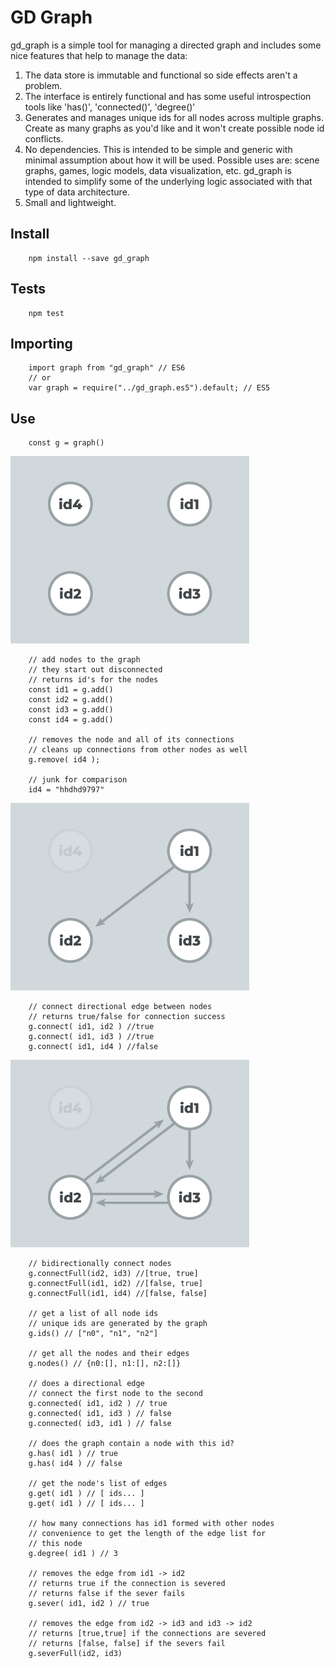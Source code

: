 # GD Graph

gd_graph is a simple tool for managing a directed graph and includes some nice features that help to manage the data:

1. The data store is immutable and functional so side effects aren't a problem.
2. The interface is entirely functional and has some useful introspection tools like 'has()', 'connected()', 'degree()'
3. Generates and manages unique ids for all nodes across multiple graphs. Create as many graphs as you'd like and it won't create possible node id conflicts.
4. No dependencies. This is intended to be simple and generic with minimal assumption about how it will be used. Possible uses are: scene graphs, games, logic models, data visualization, etc. gd_graph is intended to simplify some of the underlying logic associated with that type of data architecture.
5. Small and lightweight.

## Install
```
    npm install --save gd_graph
```

## Tests
```
    npm test
```

##  Importing
```
    import graph from "gd_graph" // ES6
    // or
    var graph = require("../gd_graph.es5").default; // ES5
```

## Use

```
    const g = graph()
```

![unconnected graph](img/one.jpg)

``` 
    // add nodes to the graph
    // they start out disconnected
    // returns id's for the nodes
    const id1 = g.add()
    const id2 = g.add()
    const id3 = g.add()
    const id4 = g.add()

    // removes the node and all of its connections
    // cleans up connections from other nodes as well
    g.remove( id4 );
    
    // junk for comparison
    id4 = "hhdhd9797"
```

![directional connections](img/two.jpg)

```
    // connect directional edge between nodes
    // returns true/false for connection success
    g.connect( id1, id2 ) //true
    g.connect( id1, id3 ) //true
    g.connect( id1, id4 ) //false
```

![bidirectional connections](img/three.jpg)

```
    // bidirectionally connect nodes
    g.connectFull(id2, id3) //[true, true]
    g.connectFull(id1, id2) //[false, true]
    g.connectFull(id1, id4) //[false, false]

    // get a list of all node ids
    // unique ids are generated by the graph
    g.ids() // ["n0", "n1", "n2"]

    // get all the nodes and their edges
    g.nodes() // {n0:[], n1:[], n2:[]}
    
    // does a directional edge
    // connect the first node to the second
    g.connected( id1, id2 ) // true
    g.connected( id1, id3 ) // false
    g.connected( id3, id1 ) // false
    
    // does the graph contain a node with this id?
    g.has( id1 ) // true
    g.has( id4 ) // false

    // get the node's list of edges
    g.get( id1 ) // [ ids... ]
    g.get( id1 ) // [ ids... ]

    // how many connections has id1 formed with other nodes
    // convenience to get the length of the edge list for
    // this node
    g.degree( id1 ) // 3

    // removes the edge from id1 -> id2
    // returns true if the connection is severed
    // returns false if the sever fails
    g.sever( id1, id2 ) // true

    // removes the edge from id2 -> id3 and id3 -> id2
    // returns [true,true] if the connections are severed
    // returns [false, false] if the severs fail
    g.severFull(id2, id3)
```